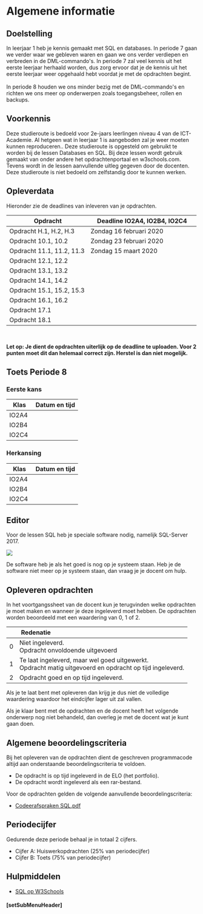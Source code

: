 # Algemene informatie

## Doelstelling
In leerjaar 1 heb je kennis gemaakt met SQL en databases. In periode 7 gaan we verder waar we gebleven waren en gaan we ons verder verdiepen en verbreden in de DML-commando's. In periode 7 zal veel kennis uit het eerste leerjaar herhaald worden, dus zorg ervoor dat je de kennis uit het eerste leerjaar weer opgehaald hebt voordat je met de opdrachten begint.<br>
<br>
In periode 8 houden we ons minder bezig met de DML-commando's en richten we ons meer op onderwerpen zoals toegangsbeheer, rollen en backups. 

## Voorkennis
Deze studieroute is bedoeld voor 2e-jaars leerlingen niveau 4 van de ICT-Academie. Al hetgeen wat in leerjaar 1 is aangeboden zal je weer moeten kunnen reproduceren.. Deze studieroute is opgesteld om gebruikt te worden bij de lessen Databases en SQL. Bij deze lessen wordt gebruik gemaakt van onder andere het opdrachtenportaal en w3schools.com. Tevens wordt in de lessen aanvullende uitleg gegeven door de docenten. Deze studieroute is niet bedoeld om zelfstandig door te kunnen werken.

## Opleverdata
Hieronder zie de deadlines van inleveren van je opdrachten. 

| &nbsp;Opdracht              | &nbsp; &nbsp; Deadline IO2A4, IO2B4, IO2C4 &nbsp; &nbsp; |
|--------------------  |--------------- |
| Opdracht H.1, H.2, H.3 |  Zondag 16 februari 2020  |
| Opdracht 10.1, 10.2 |  Zondag 23 februari 2020  |
| Opdracht 11.1, 11.2, 11.3 | Zondag 15 maart 2020 |
| Opdracht 12.1, 12.2 |   |
| Opdracht 13.1, 13.2 |   |
| Opdracht 14.1, 14.2 |   |
| Opdracht 15.1, 15.2, 15.3 |   |
| Opdracht 16.1, 16.2 |   |
| Opdracht 17.1 |   |
| Opdracht 18.1 |   |
<br> 

**Let op: Je dient de opdrachten uiterlijk op de deadline te uploaden. Voor 2 punten moet dit dan helemaal correct zijn. Herstel is dan niet mogelijk.** 

## Toets Periode 8
### Eerste kans

| &nbsp;Klas              |  &nbsp;Datum en tijd |
|--------------------  |--------------- |
| IO2A4 |   |
| IO2B4 |   |
| IO2C4 |   |

### Herkansing

| &nbsp;Klas              |  &nbsp;Datum en tijd |
|--------------------  |--------------- |
| IO2A4 |    |
| IO2B4 |    |
| IO2C4 |    |

## Editor
Voor de lessen SQL heb je speciale software nodig, namelijk SQL-Server 2017.

<img src="https://msdnshared.blob.core.windows.net/media/2017/08/SQL-2017.png">

De software heb je als het goed is nog op je systeem staan. Heb je de software niet meer op je systeem staan, dan vraag je je docent om hulp.

## Opleveren opdrachten
In het voortgangssheet van de docent kun je terugvinden welke opdrachten je moet maken en wanneer je deze ingeleverd moet hebben. De opdrachten worden beoordeeld met een waardering van 0, 1 of 2.

<table><thead>
<tr>
<th></th>
<th align="left"> &nbsp;Redenatie</th>
</tr>
</thead><tbody>
<tr>
<td>0</td>
<td align="left">Niet ingeleverd.    <br>Opdracht onvoldoende uitgevoerd</td>
</tr>
<tr>
<td>1</td>
<td align="left">Te laat ingeleverd, maar wel goed uitgewerkt.<br>Opdracht matig uitgevoerd en opdracht op tijd ingeleverd.</td>
</tr>
<tr>
<td>2</td>
<td align="left">Opdracht goed en op tijd ingeleverd.</td>
</tr>
</tbody></table>


Als je te laat bent met opleveren dan krijg je dus niet de volledige waardering waardoor het eindcijfer lager uit zal vallen.

Als je klaar bent met de opdrachten en de docent heeft het volgende onderwerp nog niet behandeld, dan overleg je met de docent wat je kunt gaan doen.

## Algemene beoordelingscriteria

Bij het opleveren van de opdrachten dient de geschreven programmacode altijd aan onderstaande beoordelingscriteria te voldoen.
*	De opdracht is op tijd ingeleverd in de ELO (het portfolio).
*	De opdracht wordt ingeleverd als een rar-bestand.

Voor de opdrachten gelden de volgende aanvullende beoordelingscriteria:

*   <a href="https://elo.kw1c.nl/CMS/Studie/811%20ICT-Academie/811%20VakkenInhoud/%5BB.26%20SQL%5D%20SQL%20%20Databases/25187%20%C2%A0%20Applicatie-%20en%20mediaontwikkelaar/Periode%2007/Productie/04.%20Aanvullend/Codeerafspraken%20SQL.pdf" target="_blank">Codeerafspraken SQL.pdf</a>

## Periodecijfer

Gedurende deze periode behaal je in totaal 2 cijfers.
* Cijfer A: Huiswerkopdrachten (25% van periodecijfer)
* Cijfer B: Toets (75% van periodecijfer)

## Hulpmiddelen
* <a href="https://www.w3schools.com/sql/" target="_blank">SQL op W3Schools</a>

#### [setSubMenuHeader]